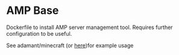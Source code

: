 # AMP Base
Dockerfile to install AMP server management tool. Requires further configuration to be useful.

See adamant/minecraft (or [here](https://github.com/Adam-Ant/docker-minecraft-amp))for example usage
